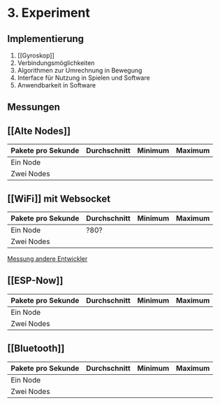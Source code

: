 # 3. Experiment

## Implementierung
1. [[Gyroskop]]
2. Verbindungsmöglichkeiten
3. Algorithmen zur Umrechnung in Bewegung
4. Interface für Nutzung in Spielen und Software
5. Anwendbarkeit in Software

## Messungen

## [[Alte Nodes]]

| Pakete pro Sekunde | Durchschnitt | Minimum | Maximum |
| ------------------ | ------------ | ------- | ------- |
| Ein Node           |              |         |         |
| Zwei Nodes         |              |         |         |

## [[WiFi]] mit Websocket

| Pakete pro Sekunde | Durchschnitt | Minimum | Maximum |
| ------------------ | ------------ | ------- | ------- |
| Ein Node           | ?80?         |         |         |
| Zwei Nodes         |              |         |         |

[Messung andere Entwickler](https://github.com/Links2004/arduinoWebSockets/issues/21)

## [[ESP-Now]]

| Pakete pro Sekunde | Durchschnitt | Minimum | Maximum |
| ------------------ | ------------ | ------- | ------- |
| Ein Node           |              |         |         |
| Zwei Nodes         |              |         |         |


## [[Bluetooth]]

| Pakete pro Sekunde | Durchschnitt | Minimum | Maximum |
| ------------------ | ------------ | ------- | ------- |
| Ein Node           |              |         |         |
| Zwei Nodes         |              |         |         |
